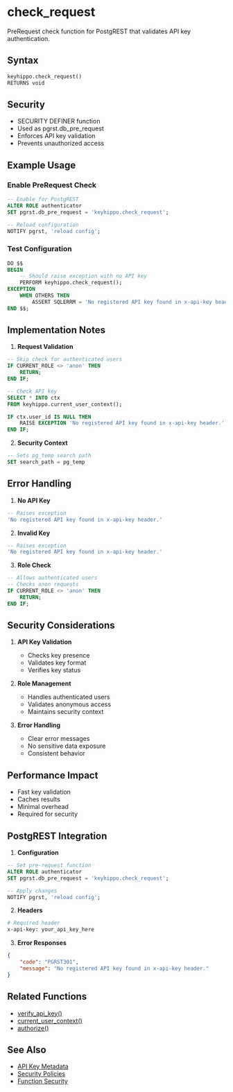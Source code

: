 # check_request

PreRequest check function for PostgREST that validates API key authentication.

## Syntax

```sql
keyhippo.check_request()
RETURNS void
```

## Security

- SECURITY DEFINER function
- Used as pgrst.db_pre_request
- Enforces API key validation
- Prevents unauthorized access

## Example Usage

### Enable PreRequest Check
```sql
-- Enable for PostgREST
ALTER ROLE authenticator 
SET pgrst.db_pre_request = 'keyhippo.check_request';

-- Reload configuration
NOTIFY pgrst, 'reload config';
```

### Test Configuration
```sql
DO $$
BEGIN
    -- Should raise exception with no API key
    PERFORM keyhippo.check_request();
EXCEPTION
    WHEN OTHERS THEN
        ASSERT SQLERRM = 'No registered API key found in x-api-key header.';
END $$;
```

## Implementation Notes

1. **Request Validation**
```sql
-- Skip check for authenticated users
IF CURRENT_ROLE <> 'anon' THEN
    RETURN;
END IF;

-- Check API key
SELECT * INTO ctx
FROM keyhippo.current_user_context();

IF ctx.user_id IS NULL THEN
    RAISE EXCEPTION 'No registered API key found in x-api-key header.';
END IF;
```

2. **Security Context**
```sql
-- Sets pg_temp search path
SET search_path = pg_temp
```

## Error Handling

1. **No API Key**
```sql
-- Raises exception
'No registered API key found in x-api-key header.'
```

2. **Invalid Key**
```sql
-- Raises exception
'No registered API key found in x-api-key header.'
```

3. **Role Check**
```sql
-- Allows authenticated users
-- Checks anon requests
IF CURRENT_ROLE <> 'anon' THEN
    RETURN;
END IF;
```

## Security Considerations

1. **API Key Validation**
   - Checks key presence
   - Validates key format
   - Verifies key status

2. **Role Management**
   - Handles authenticated users
   - Validates anonymous access
   - Maintains security context

3. **Error Handling**
   - Clear error messages
   - No sensitive data exposure
   - Consistent behavior

## Performance Impact

- Fast key validation
- Caches results
- Minimal overhead
- Required for security

## PostgREST Integration

1. **Configuration**
```sql
-- Set pre-request function
ALTER ROLE authenticator 
SET pgrst.db_pre_request = 'keyhippo.check_request';

-- Apply changes
NOTIFY pgrst, 'reload config';
```

2. **Headers**
```bash
# Required header
x-api-key: your_api_key_here
```

3. **Error Responses**
```json
{
    "code": "PGRST301",
    "message": "No registered API key found in x-api-key header."
}
```

## Related Functions

- [verify_api_key()](verify_api_key.md)
- [current_user_context()](current_user_context.md)
- [authorize()](authorize.md)

## See Also

- [API Key Metadata](../tables/api_key_metadata.md)
- [Security Policies](../security/rls_policies.md)
- [Function Security](../security/function_security.md)